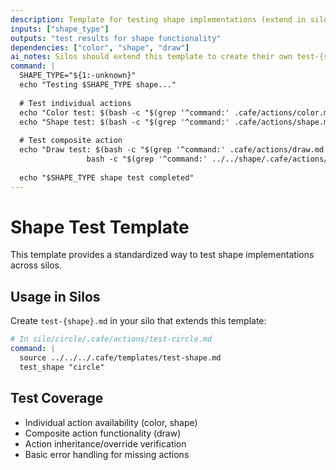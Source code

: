 ```yaml
---
description: Template for testing shape implementations (extend in silos)
inputs: ["shape_type"]
outputs: "test results for shape functionality"
dependencies: ["color", "shape", "draw"]
ai_notes: Silos should extend this template to create their own test-{shape}.md actions
command: |
  SHAPE_TYPE="${1:-unknown}"
  echo "Testing $SHAPE_TYPE shape..."
  
  # Test individual actions
  echo "Color test: $(bash -c "$(grep '^command:' .cafe/actions/color.md | sed 's/^command: *//')" 2>/dev/null || echo "MISSING")"
  echo "Shape test: $(bash -c "$(grep '^command:' .cafe/actions/shape.md | sed 's/^command: *//')" 2>/dev/null || echo "MISSING")"
  
  # Test composite action
  echo "Draw test: $(bash -c "$(grep '^command:' .cafe/actions/draw.md | sed 's/^command: *//')" 2>/dev/null || \
                 bash -c "$(grep '^command:' ../../shape/.cafe/actions/draw.md | sed 's/^command: *//')" 2>/dev/null || echo "MISSING")"
  
  echo "$SHAPE_TYPE shape test completed"
---
```


# Shape Test Template

This template provides a standardized way to test shape implementations across silos.

## Usage in Silos

Create `test-{shape}.md` in your silo that extends this template:

```yaml
# In silo/circle/.cafe/actions/test-circle.md
command: |
  source ../../../.cafe/templates/test-shape.md
  test_shape "circle"
```

## Test Coverage

- Individual action availability (color, shape)
- Composite action functionality (draw)  
- Action inheritance/override verification
- Basic error handling for missing actions